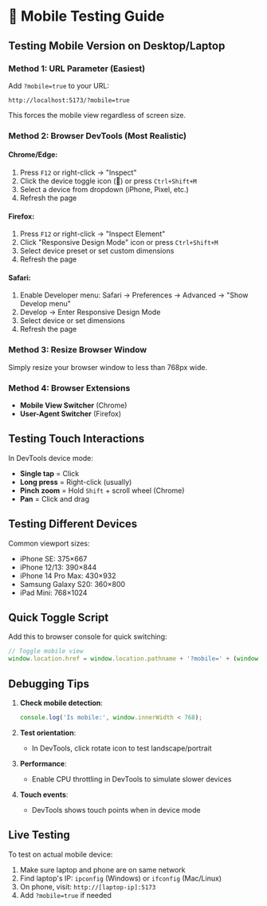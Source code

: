# 📱 Mobile Testing Guide

## Testing Mobile Version on Desktop/Laptop

### Method 1: URL Parameter (Easiest)
Add `?mobile=true` to your URL:
```
http://localhost:5173/?mobile=true
```

This forces the mobile view regardless of screen size.

### Method 2: Browser DevTools (Most Realistic)

#### Chrome/Edge:
1. Press `F12` or right-click → "Inspect"
2. Click the device toggle icon (📱) or press `Ctrl+Shift+M`
3. Select a device from dropdown (iPhone, Pixel, etc.)
4. Refresh the page

#### Firefox:
1. Press `F12` or right-click → "Inspect Element"
2. Click "Responsive Design Mode" icon or press `Ctrl+Shift+M`
3. Select device preset or set custom dimensions
4. Refresh the page

#### Safari:
1. Enable Developer menu: Safari → Preferences → Advanced → "Show Develop menu"
2. Develop → Enter Responsive Design Mode
3. Select device or set dimensions
4. Refresh the page

### Method 3: Resize Browser Window
Simply resize your browser window to less than 768px wide.

### Method 4: Browser Extensions
- **Mobile View Switcher** (Chrome)
- **User-Agent Switcher** (Firefox)

## Testing Touch Interactions

In DevTools device mode:
- **Single tap** = Click
- **Long press** = Right-click (usually)
- **Pinch zoom** = Hold `Shift` + scroll wheel (Chrome)
- **Pan** = Click and drag

## Testing Different Devices

Common viewport sizes:
- iPhone SE: 375×667
- iPhone 12/13: 390×844
- iPhone 14 Pro Max: 430×932
- Samsung Galaxy S20: 360×800
- iPad Mini: 768×1024

## Quick Toggle Script

Add this to browser console for quick switching:
```javascript
// Toggle mobile view
window.location.href = window.location.pathname + '?mobile=' + (window.innerWidth > 768);
```

## Debugging Tips

1. **Check mobile detection**:
   ```javascript
   console.log('Is mobile:', window.innerWidth < 768);
   ```

2. **Test orientation**:
   - In DevTools, click rotate icon to test landscape/portrait

3. **Performance**:
   - Enable CPU throttling in DevTools to simulate slower devices

4. **Touch events**:
   - DevTools shows touch points when in device mode

## Live Testing

To test on actual mobile device:
1. Make sure laptop and phone are on same network
2. Find laptop's IP: `ipconfig` (Windows) or `ifconfig` (Mac/Linux)
3. On phone, visit: `http://[laptop-ip]:5173`
4. Add `?mobile=true` if needed